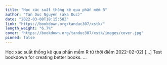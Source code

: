 ```yaml
---
title: "Học xác suất thống kê qua phần mềm R"
author: "Tan Duc Nguyen (aka Duc)"
date: "2022-03-08T18:15:58Z"
link: "https://bookdown.org/tanduc307/xstk/"
length_weight: "6.7%"
cover: "https://bookdown.org/tanduc307/xstk/images/cover.jpg"
pinned: false
---
```


Học xác suất thống kê qua phần mềm R từ thời điểm 2022-02-02) [...] Test bookdown for creating better books. ...
